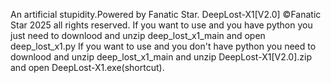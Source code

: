 An artificial stupidity.Powered by Fanatic Star.
DeepLost-X1[V2.0] ©Fanatic Star 2025 all rights reserved.
If you want to use and you have python you just need to downlood and unzip deep_lost_x1_main and open deep_lost_x1.py
If you want to use and you don't have python you need to downlood and unzip deep_lost_x1_main and unzip DeepLost-X1[V2.0].zip and open DeepLost-X1.exe(shortcut).
